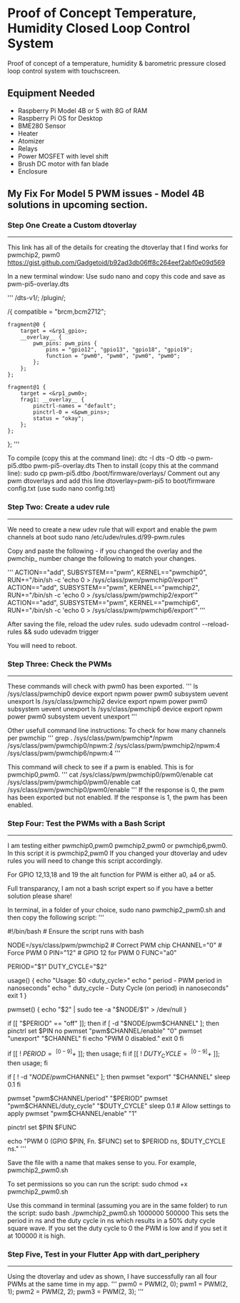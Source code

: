 # Proof of Concept Temperature, Humidity Closed Loop Control System

Proof of concept of a temperature, humidity & barometric pressure
closed loop control system with touchscreen.

## Equipment Needed
- Raspberry Pi Model 4B or 5 with 8G of RAM
- Raspberry Pi OS for Desktop
- BME280 Sensor
- Heater
- Atomizer
- Relays
- Power MOSFET with level shift
- Brush DC motor with fan blade
- Enclosure

## My Fix For Model 5 PWM issues - Model 4B solutions in upcoming section.
### Step One Create a Custom dtoverlay
*******************************************************************************************************************
This link has all of the details for creating the dtoverlay that I find works for pwmchip2, pwm0
https://gist.github.com/Gadgetoid/b92ad3db06ff8c264eef2abf0e09d569

In a new terminal window:
Use sudo nano and copy this code and save as pwm-pi5-overlay.dts

'''
/dts-v1/;
/plugin/;

/{
	compatible = "brcm,bcm2712";

	fragment@0 {
		target = <&rp1_gpio>;
		__overlay__ {
			pwm_pins: pwm_pins {
				pins = "gpio12", "gpio13", "gpio18", "gpio19";
				function = "pwm0", "pwm0", "pwm0", "pwm0";
			};
		};
	};

	fragment@1 {
		target = <&rp1_pwm0>;
		frag1: __overlay__ {
			pinctrl-names = "default";
			pinctrl-0 = <&pwm_pins>;
			status = "okay";
		};
	};
};
'''

To compile (copy this at the command line): dtc -I dts -O dtb -o pwm-pi5.dtbo pwm-pi5-overlay.dts
Then to install (copy this at the command line): sudo cp pwm-pi5.dtbo /boot/firmware/overlays/
Comment out any pwm dtoverlays and add this line dtoverlay=pwm-pi5 to boot/firmware config.txt (use sudo nano config.txt)

### Step Two: Create a udev rule
*******************************************************************************************************************
We need to create a new udev rule that will export and enable the pwm channels at boot
sudo nano /etc/udev/rules.d/99-pwm.rules

Copy and paste the following - if you changed the overlay and the pwmchip_ number change the following to match your changes.

'''
ACTION=="add", SUBSYSTEM=="pwm", KERNEL=="pwmchip0", RUN+="/bin/sh -c 'echo 0 > /sys/class/pwm/pwmchip0/export'"
ACTION=="add", SUBSYSTEM=="pwm", KERNEL=="pwmchip2", RUN+="/bin/sh -c 'echo 0 > /sys/class/pwm/pwmchip2/export'"
ACTION=="add", SUBSYSTEM=="pwm", KERNEL=="pwmchip6", RUN+="/bin/sh -c 'echo 0 > /sys/class/pwm/pwmchip6/export'"
'''

After saving the file, reload the udev rules.
sudo udevadm control --reload-rules && sudo udevadm trigger

You will need to reboot.

### Step Three: Check the PWMs
*******************************************************************************************************************
These commands will check with pwm0 has been exported.
'''
ls /sys/class/pwmchip0
device  export  npwm  power  pwm0  subsystem  uevent  unexport
ls /sys/class/pwmchip2
device  export  npwm  power  pwm0  subsystem  uevent  unexport
ls /sys/class/pwmchip6
device  export  npwm  power  pwm0  subsystem  uevent  unexport
'''

Other usefull command line instructions:
To check for how many channels per pwmchip
'''
grep . /sys/class/pwm/pwmchip*/npwm
/sys/class/pwm/pwmchip0/npwm:2
/sys/class/pwm/pwmchip2/npwm:4
/sys/class/pwm/pwmchip6/npwm:4
'''

This command will check to see if a pwm is enabled. This is for pwmchip0,pwm0.
'''
cat /sys/class/pwm/pwmchip0/pwm0/enable
cat /sys/class/pwm/pwmchip0/pwm0/enable
cat /sys/class/pwm/pwmchip0/pwm0/enable
'''
If the response is 0, the pwm has been exported but not enabled.
If the response is 1, the pwm has been enabled.


### Step Four: Test the PWMs with a Bash Script
*******************************************************************************************************************
I am testing either pwmchip0,pwm0 pwmchip2,pwm0 or pwmchip6,pwm0. In this script it is pwmchip2,pwm0
If you changed your dtoverlay and udev rules you will need to change this script accordingly.

For GPIO 12,13,18 and 19 the alt function for PWM is either a0, a4 or a5.

Full transparancy, I am not a bash script expert so if you have a better solution please share!

In terminal, in a folder of your choice, sudo nano pwmchip2_pwm0.sh and then copy the following script:
'''

#!/bin/bash  # Ensure the script runs with bash

NODE=/sys/class/pwm/pwmchip2  # Correct PWM chip
CHANNEL="0"  # Force PWM 0
PIN="12"     # GPIO 12 for PWM 0
FUNC="a0"

PERIOD="$1"
DUTY_CYCLE="$2"

usage() {
    echo "Usage: $0 <period> <duty_cycle>"
    echo "    period - PWM period in nanoseconds"
    echo "    duty_cycle - Duty Cycle (on period) in nanoseconds"
    exit 1
}

pwmset() {
    echo "$2" | sudo tee -a "$NODE/$1" > /dev/null
}

if [[ "$PERIOD" == "off" ]]; then    
    if [ -d "$NODE/pwm$CHANNEL" ]; then
        pinctrl set $PIN no
        pwmset "pwm$CHANNEL/enable" "0"
        pwmset "unexport" "$CHANNEL"
    fi
    echo "PWM 0 disabled."
    exit 0
fi

if [[ ! $PERIOD =~ ^[0-9]+$ ]]; then usage; fi
if [[ ! $DUTY_CYCLE =~ ^[0-9]+$ ]]; then usage; fi

if [ ! -d "$NODE/pwm$CHANNEL" ]; then
    pwmset "export" "$CHANNEL"
    sleep 0.1
fi

pwmset "pwm$CHANNEL/period" "$PERIOD"
pwmset "pwm$CHANNEL/duty_cycle" "$DUTY_CYCLE"
sleep 0.1  # Allow settings to apply
pwmset "pwm$CHANNEL/enable" "1"

pinctrl set $PIN $FUNC

echo "PWM 0 (GPIO $PIN, Fn. $FUNC) set to $PERIOD ns, $DUTY_CYCLE ns."
'''

Save the file with a name that makes sense to you. For example, pwmchip2_pwm0.sh

To set permissions so you can run the script: sudo chmod +x pwmchip2_pwm0.sh

Use this command in terminal (assuming you are in the same folder) to run the script: sudo bash ./pwmchip2_pwm0.sh 1000000 500000
This sets the period in ns and the duty cycle in ns which results in a 50% duty cycle square wave.
If you set the duty cycle to 0 the PWM is low and if you set it at 100000 it is high.

### Step Five, Test in your Flutter App with dart_periphery
*************************************************************************************************
Using the dtoverlay and udev as shown, I have successfully ran all four PWMs at the same time in my app.
'''
pwm0 = PWM(2, 0);
pwm1 = PWM(2, 1);
pwm2 = PWM(2, 2);
pwm3 = PWM(2, 3);
'''


